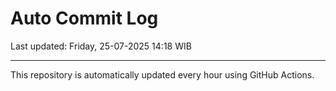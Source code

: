 # Auto Commit Log

Last updated: Friday, 25-07-2025 14:18 WIB

---

This repository is automatically updated every hour using GitHub Actions.
